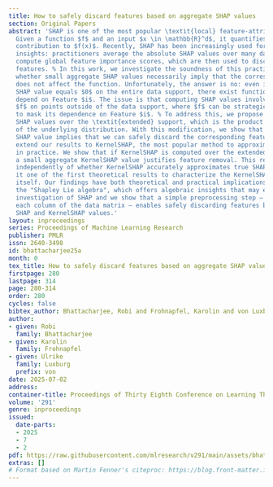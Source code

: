 ```yaml
---
title: How to safely discard features based on aggregate SHAP values
section: Original Papers
abstract: 'SHAP is one of the most popular \textit{local} feature-attribution methods.
  Given a function $f$ and an input $x \in \mathbb{R}^d$, it quantifies each feature’s
  contribution to $f(x)$. Recently, SHAP has been increasingly used for \textit{global}
  insights: practitioners average the absolute SHAP values over many data points to
  compute global feature importance scores, which are then used to discard “unimportant”
  features. % In this work, we investigate the soundness of this practice by asking
  whether small aggregate SHAP values necessarily imply that the corresponding feature
  does not affect the function. Unfortunately, the answer is no: even if the $i$-th
  SHAP value equals $0$ on the entire data support, there exist functions that clearly
  depend on Feature $i$. The issue is that computing SHAP values involves evaluating
  $f$ on points outside of the data support, where $f$ can be strategically designed
  to mask its dependence on Feature $i$. % To address this, we propose to aggregate
  SHAP values over the \textit{extended} support, which is the product of the marginals
  of the underlying distribution. With this modification, we show that a small aggregate
  SHAP value implies that we can safely discard the corresponding feature. % We then
  extend our results to KernelSHAP, the most popular method to approximate SHAP values
  in practice. We show that if KernelSHAP is computed over the extended distribution,
  a small aggregate KernelSHAP value justifies feature removal. This result holds
  independently of whether KernelSHAP accurately approximates true SHAP values, making
  it one of the first theoretical results to characterize the KernelSHAP algorithm
  itself. Our findings have both theoretical and practical implications. We introduce
  the "Shapley Lie algebra", which offers algebraic insights that may enable a deeper
  investigation of SHAP and we show that a simple preprocessing step – randomly permuting
  each column of the data matrix – enables safely discarding features based on aggregate
  SHAP and KernelSHAP values.'
layout: inproceedings
series: Proceedings of Machine Learning Research
publisher: PMLR
issn: 2640-3498
id: bhattacharjee25a
month: 0
tex_title: How to safely discard features based on aggregate SHAP values
firstpage: 280
lastpage: 314
page: 280-314
order: 280
cycles: false
bibtex_author: Bhattacharjee, Robi and Frohnapfel, Karolin and von Luxburg, Ulrike
author:
- given: Robi
  family: Bhattacharjee
- given: Karolin
  family: Frohnapfel
- given: Ulrike
  family: Luxburg
  prefix: von
date: 2025-07-02
address:
container-title: Proceedings of Thirty Eighth Conference on Learning Theory
volume: '291'
genre: inproceedings
issued:
  date-parts:
  - 2025
  - 7
  - 2
pdf: https://raw.githubusercontent.com/mlresearch/v291/main/assets/bhattacharjee25a/bhattacharjee25a.pdf
extras: []
# Format based on Martin Fenner's citeproc: https://blog.front-matter.io/posts/citeproc-yaml-for-bibliographies/
---
```

